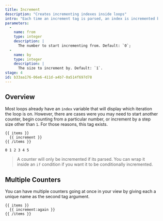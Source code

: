 ```yaml
---
title: Increment
description: "Creates incrementing indexes inside loops"
intro: "Each time an increment tag is parsed, an index is incremented by one and displayed."
parameters:
  -
    name: from
    type: integer
    description: |
      The number to start incrementing from. Default: `0`;
  -
    name: by
    type: integer
    description: |
      The size to increment by. Default: `1`.
stage: 4
id: b33aa176-06e6-411d-a4b7-0a514f697d78
---
```

## Overview

Most loops already have an `index` variable that will display which iteration the loop is on. However, there are cases were you may need to start another counter, begin counting from a particular number, or increment by a step size other than `1`. For those reasons, this tag exists.

```
{{ items }}
  {{ increment }}
{{ /items }}
```

```html
0 1 2 3 4 5
```

> A counter will only be incremented if its parsed. You can wrap it inside an `if` condition if you want it to be conditionally incremented.

## Multiple Counters

You can have multiple counters going at once in your view by giving each a unique name as the second tag argument.

```
{{ items }}
  {{ increment:again }}
{{ /items }}
```
